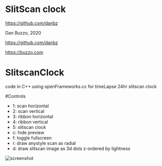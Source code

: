 # SlitScan clock
https://github.com/danbz

Dan Buzzo,  2020

https://github.com/danbz

https://buzzo.com

# SlitscanClock

code in C++ using openFrameworks.cc for timeLapse 24hr slitscan clock

#Controls

* 1: scan horizontal
* 2: scan vertical
* 3: ribbon horizontal
* 4: ribbon vertical
* 5: slitscan clock 
* c: hide preview
* f: toggle fullscreen
* r: draw anystyle scan as radial
* d: draw slitscan image as 3d dots z-ordered by lightness

 ![screenshot](screenshot-slitScanClock.png)
